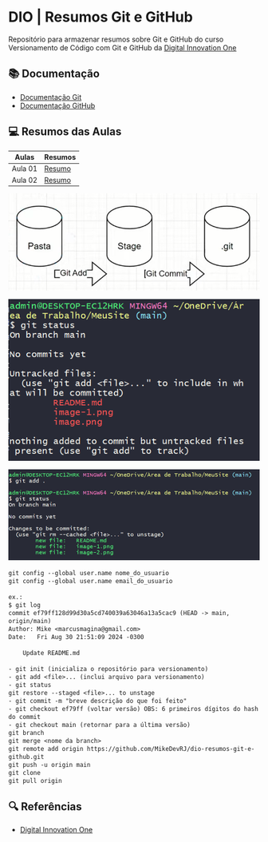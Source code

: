 # DIO | Resumos Git e GitHub

Repositório para armazenar resumos sobre Git e GitHub do curso Versionamento de Código com Git e GitHub da [Digital Innovation One](https://www.dio.me)

## 📚 Documentação
- [Documentação Git](https://git-scm.com/doc)
- [Documentação GitHub](https://docs.github.com/)

## 💻 Resumos das Aulas
|  Aulas    |  Resumos   |
|-----------|------------|
| Aula 01   | [Resumo]() |
| Aula 02   | [Resumo]() |


![alt text](image-1.png)

![alt text](image-2.png)

![alt text](image.png)

```
git config --global user.name nome_do_usuario
git config --global user.name email_do_usuario

ex.:
$ git log
commit ef79ff128d99d30a5cd740039a63046a13a5cac9 (HEAD -> main, origin/main)
Author: Mike <marcusmagina@gmail.com>
Date:   Fri Aug 30 21:51:09 2024 -0300

    Update README.md

- git init (inicializa o repositório para versionamento)
- git add <file>... (inclui arquivo para versionamento)
- git status
git restore --staged <file>... to unstage
- git commit -m "breve descrição do que foi feito"
- git checkout ef79ff (voltar versão) OBS: 6 primeiros dígitos do hash do commit
- git checkout main (retornar para a última versão)
git branch 
git merge <nome da branch>
git remote add origin https://github.com/MikeDevRJ/dio-resumos-git-e-github.git
git push -u origin main
git clone
git pull origin
```

## 🔍 Referências
- [Digital Innovation One](https://www.dio.me)
